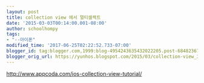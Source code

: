 ```yaml
---
layout: post
title: collection view 에서 멀티셀렉트
date: '2015-03-03T00:14:00.001-08:00'
author: schoolhompy
tags:
- "--아이폰"
modified_time: '2017-06-25T02:22:52.733-07:00'
blogger_id: tag:blogger.com,1999:blog-4954243635432022205.post-6848236779930254252
blogger_orig_url: https://yunhos.blogspot.com/2015/03/collection-view_3.html
---
```


http://www.appcoda.com/ios-collection-view-tutorial/